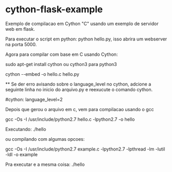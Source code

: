 # cython-flask-example
Exemplo de compilacao em Cython "C" usando um exemplo de servidor web em flask.

Para executar o script em python: python hello.py, isso abrira um webserver na porta 5000.

Agora para compilar com base em C usando Cython:

sudo apt-get install cython ou  cython3 para python3

cython --embed -o hello.c hello.py

** Se der erro avisando sobre o language_level no cython, adcione a seguinte linha no inicio do arquivo.py e reexucute o comando cython.

#cython: language_level=2

Depois que gerou o arquivo em c, vem para compilacao usando o gcc

gcc -Os -I /usr/include/python2.7 hello.c -lpython2.7 -o hello

Executando: ./hello

ou compilando com algumas opcoes:

gcc -Os -I /usr/include/python2.7 example.c -lpython2.7 -lpthread -lm -lutil -ldl -o example

Pra executar e a mesma coisa: ./hello
